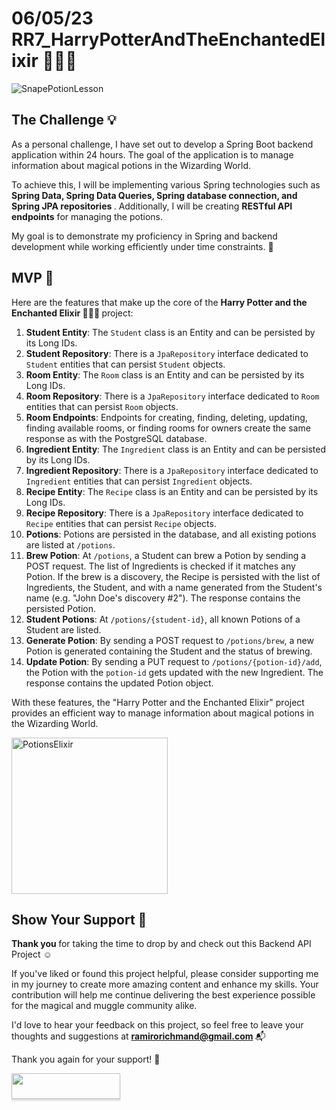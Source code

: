 # 06/05/23 RR7_HarryPotterAndTheEnchantedElixir 🧙‍♂️🧪 

<img src="https://user-images.githubusercontent.com/122550071/236642164-9442dc6f-1c6f-4332-b548-c03157577a7a.jpg" alt="SnapePotionLesson">

## The Challenge 💡

As a personal challenge, I have set out to develop a Spring Boot backend application within 24 hours. The goal of the application is to manage information about magical potions in the Wizarding World. 

To achieve this, I will be implementing various Spring technologies such as <b> Spring Data, Spring Data Queries, Spring database connection, and Spring JPA repositories </b>. Additionally, I will be creating <b>RESTful API endpoints</b> for managing the potions. 

My goal is to demonstrate my proficiency in Spring and backend development while working efficiently under time constraints. 🎯

## MVP 🚀

Here are the features that make up the core of the <b> Harry Potter and the Enchanted Elixir 🧙‍♂️🧪 </b> project:

1. **Student Entity**: The `Student` class is an Entity and can be persisted by its Long IDs. 
2. **Student Repository**: There is a `JpaRepository` interface dedicated to `Student` entities that can persist `Student` objects. 
3. **Room Entity**: The `Room` class is an Entity and can be persisted by its Long IDs.
4. **Room Repository**: There is a `JpaRepository` interface dedicated to `Room` entities that can persist `Room` objects.
5. **Room Endpoints**: Endpoints for creating, finding, deleting, updating, finding available rooms, or finding rooms for owners create the same response as with the PostgreSQL database.
6. **Ingredient Entity**: The `Ingredient` class is an Entity and can be persisted by its Long IDs.
7. **Ingredient Repository**: There is a `JpaRepository` interface dedicated to `Ingredient` entities that can persist `Ingredient` objects.
8. **Recipe Entity**: The `Recipe` class is an Entity and can be persisted by its Long IDs.
9. **Recipe Repository**: There is a `JpaRepository` interface dedicated to `Recipe` entities that can persist `Recipe` objects.
10. **Potions**: Potions are persisted in the database, and all existing potions are listed at `/potions`.
11. **Brew Potion**: At `/potions`, a Student can brew a Potion by sending a POST request. The list of Ingredients is checked if it matches any Potion. If the brew is a discovery, the Recipe is persisted with the list of Ingredients, the Student, and with a name generated from the Student's name (e.g. "John Doe's discovery #2"). The response contains the persisted Potion.
12. **Student Potions**: At `/potions/{student-id}`, all known Potions of a Student are listed.
13. **Generate Potion**: By sending a POST request to `/potions/brew`, a new Potion is generated containing the Student and the status of brewing.
14. **Update Potion**: By sending a PUT request to `/potions/{potion-id}/add`, the Potion with the `potion-id` gets updated with the new Ingredient. The response contains the updated Potion object.

With these features, the "Harry Potter and the Enchanted Elixir" project provides an efficient way to manage information about magical potions in the Wizarding World. 

<img src="https://user-images.githubusercontent.com/122550071/236640722-cf2af8bd-a332-4bef-b5c8-16a48a27ecb9.jpg" alt="PotionsElixir" width="250"/>

<!-- Add BMC --> 

## Show Your Support 🤝

<b> Thank you </b> for taking the time to drop by and check out this Backend API Project ☺️

If you've liked or found this project helpful, please consider supporting me in my journey to create more amazing content and enhance my skills. Your contribution will help me continue delivering the best experience possible for the magical and muggle community alike. 

I'd love to hear your feedback on this project, so feel free to leave your thoughts and suggestions at <b> ramirorichmand@gmail.com </b> 📬

Thank you again for your support! 🙏

<a href="https://www.buymeacoffee.com/ramiro.richmand"><img src="https://www.buymeacoffee.com/assets/img/custom_images/orange_img.png" style="height: 41px !important;width: 174px !important;box-shadow: 0px 3px 2px 0px rgba(190, 190, 190, 0.5) !important;-webkit-box-shadow: 0px 3px 2px 0px rgba(190, 190, 190, 0.5) !important;"  target="_blank"></a>

